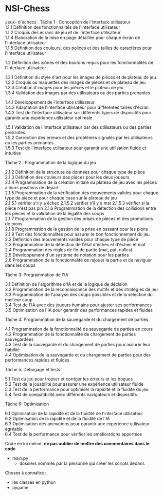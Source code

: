 # NSI-Chess

Jeux- d'échecs :
Tâche 1 : Conception de l'interface utilisateur <br />
1.1.1 Définition des fonctionnalités de l'interface utilisateur <br />
1.1.2 Croquis des écrans de jeu et de l'interface utilisateur <br />
1.1.4 Élaboration de la mise en page détaillée pour chaque écran de l'interface utilisateur <br />
1.1.5 Définition des couleurs, des polices et des tailles de caractères pour l'interface utilisateur <br />

1.2 Définition des icônes et des boutons requis pour les fonctionnalités de l'interface utilisateur <br />

1.3.1 Définition du style d'art pour les images de pièces et de plateau de jeu <br />
1.3.2 Croquis ou maquettes des images de pièces et de plateau de jeu <br />
1.3.3 Création d'images pour les pièces et le plateau de jeu <br />
1.3.4 Validation des images par des utilisateurs ou des parties prenantes <br />

1.4.1 Développement de l'interface utilisateur <br />
1.4.2 Adaptation de l'interface utilisateur pour différentes tailles d'écran <br />
1.4.3 Test de l'interface utilisateur sur différents types de dispositifs pour garantir une expérience utilisateur optimale <br />

1.5.1 Validation de l'interface utilisateur par des utilisateurs ou des parties prenantes <br />
1.5.2 Correction des erreurs et des problèmes signalés par les utilisateurs ou les parties prenantes <br />
1.5.3 Test de l'interface utilisateur pour garantir une utilisation fluide et intuitive <br />


Tâche 2 : Programmation de la logique du jeu <br />

2.1.2 Définition de la structure de données pour chaque type de pièce <br />
2.1.3 Définition des couleurs des pièces pour les deux joueurs <br />
2.1.4 Programmation de la création initiale du plateau de jeu avec les pièces à leurs positions de départ <br />
2.1.5 Programmation de la vérification des mouvements valides pour chaque type de pièce et pour chaque case sur le plateau de jeu <br />
2.1.5.1 vérifier s'il y a échec
2.1.5.2 vérifier s'il y a mat
2.1.5.3 vérifier si la pièce n'est pas pin
2.1.6 Programmation de la détection des collisions entre les pièces et la validation de la légalité des coups <br />
2.1.7 Programmation de la gestion des prises de pièces et des promotions de pions <br />
2.1.8 Programmation de la gestion de la prise en passant pour les pions <br />
2.1.9 Test des fonctionnalités pour assurer le bon fonctionnement du jeu <br />
2.2 Définition des mouvements valides pour chaque type de pièce <br />
2.3 Programmation de la détection de l'état d'échec et d'échec et mat <br />
2.4 Programmation des règles de fin de partie (mat, pat, nulles) <br />
2.5 Développement d'un système de notation pour les parties <br />
2.6 Programmation de la fonctionnalité de rejouer la partie et de naviguer dans les coups <br />


Tâche 3: Programmation de l'IA <br />

3.1 Définition de l'algorithme d'IA et de la logique de décision <br />
3.2 Programmation de la reconnaissance des motifs et des stratégies de jeu <br />
3.3 Programmation de l'analyse des coups possibles et de la sélection du meilleur coup <br />
3.4 Test de l'IA avec des joueurs humains pour ajuster ses performances <br />
3.5 Optimisation de l'IA pour garantir des performances rapides et fluides <br />

Tâche 4: Programmation de la sauvegarde et du chargement de parties <br />

4.1 Programmation de la fonctionnalité de sauvegarde de parties en cours <br />
4.2 Programmation de la fonctionnalité de chargement de parties sauvegardées <br />
4.3 Test de la sauvegarde et du chargement de parties pour assurer leur fiabilité <br />
4.4 Optimisation de la sauvegarde et du chargement de parties pour des performances rapides et fluides <br />

Tâche 5: Débogage et tests<br />

5.1 Test du jeu pour trouver et corriger les erreurs et les bogues <br />
5.2 Test de la jouabilité pour assurer une expérience utilisateur fluide <br />
5.3 Test de la performance pour optimiser la rapidité et la fluidité du jeu <br />
5.4 Test de compatibilité avec différents navigateurs et dispositifs <br />

Tâche 6: Optimisation<br />

6.1 Optimisation de la rapidité et de la fluidité de l'interface utilisateur <br />
6.2 Optimisation de la rapidité et de la fluidité de l'IA <br />
6.3 Optimisation des animations pour garantir une expérience utilisateur agréable  <br />
6.4 Test de la performance pour vérifier les améliorations apportées <br />

Code en lui même:
**ne pas oublier de mettre des commentaires dans le code**
- main.py
  - dossiers nommés par la personne qui créer les scripts dedans

Choses à connaître :
 - les classes en python
 - pygame
